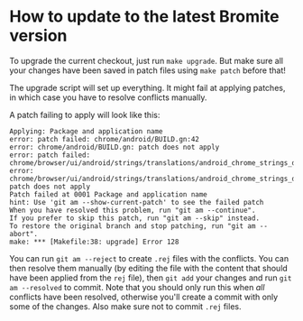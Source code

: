 # How to update to the latest Bromite version
To upgrade the current checkout, just run `make upgrade`. But make sure all your changes have been saved in patch files using `make patch` before that!

The upgrade script will set up everything. It might fail at applying patches, in which case you have to resolve conflicts manually.

A patch failing to apply will look like this:
```
Applying: Package and application name
error: patch failed: chrome/android/BUILD.gn:42
error: chrome/android/BUILD.gn: patch does not apply
error: patch failed: chrome/browser/ui/android/strings/translations/android_chrome_strings_de.xtb:100
error: chrome/browser/ui/android/strings/translations/android_chrome_strings_de.xtb: patch does not apply
Patch failed at 0001 Package and application name
hint: Use 'git am --show-current-patch' to see the failed patch
When you have resolved this problem, run "git am --continue".
If you prefer to skip this patch, run "git am --skip" instead.
To restore the original branch and stop patching, run "git am --abort".
make: *** [Makefile:38: upgrade] Error 128
```

You can run `git am --reject` to create `.rej` files with the conflicts. You can then resolve them manually (by editing the file with the content that should have been applied from the `rej` file), then `git add` your changes and run `git am --resolved` to commit. Note that you should only run this when *all* conflicts have been resolved, otherwise you'll create a commit with only some of the changes. Also make sure not to commit `.rej` files.
